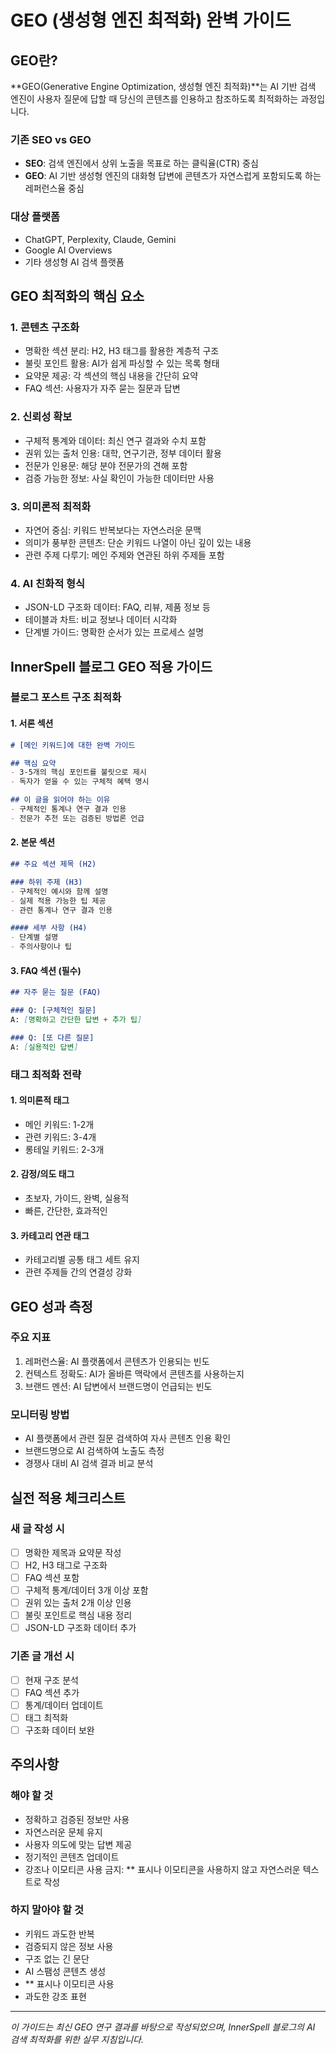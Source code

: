# GEO (생성형 엔진 최적화) 완벽 가이드

## GEO란? 

**GEO(Generative Engine Optimization, 생성형 엔진 최적화)**는 AI 기반 검색 엔진이 사용자 질문에 답할 때 당신의 콘텐츠를 인용하고 참조하도록 최적화하는 과정입니다.

### 기존 SEO vs GEO
- **SEO**: 검색 엔진에서 상위 노출을 목표로 하는 클릭율(CTR) 중심
- **GEO**: AI 기반 생성형 엔진의 대화형 답변에 콘텐츠가 자연스럽게 포함되도록 하는 레퍼런스율 중심

### 대상 플랫폼
- ChatGPT, Perplexity, Claude, Gemini
- Google AI Overviews
- 기타 생성형 AI 검색 플랫폼

## GEO 최적화의 핵심 요소

### 1. 콘텐츠 구조화
- 명확한 섹션 분리: H2, H3 태그를 활용한 계층적 구조
- 불릿 포인트 활용: AI가 쉽게 파싱할 수 있는 목록 형태
- 요약문 제공: 각 섹션의 핵심 내용을 간단히 요약
- FAQ 섹션: 사용자가 자주 묻는 질문과 답변

### 2. 신뢰성 확보
- 구체적 통계와 데이터: 최신 연구 결과와 수치 포함
- 권위 있는 출처 인용: 대학, 연구기관, 정부 데이터 활용
- 전문가 인용문: 해당 분야 전문가의 견해 포함
- 검증 가능한 정보: 사실 확인이 가능한 데이터만 사용

### 3. 의미론적 최적화
- 자연어 중심: 키워드 반복보다는 자연스러운 문맥
- 의미가 풍부한 콘텐츠: 단순 키워드 나열이 아닌 깊이 있는 내용
- 관련 주제 다루기: 메인 주제와 연관된 하위 주제들 포함

### 4. AI 친화적 형식
- JSON-LD 구조화 데이터: FAQ, 리뷰, 제품 정보 등
- 테이블과 차트: 비교 정보나 데이터 시각화
- 단계별 가이드: 명확한 순서가 있는 프로세스 설명

## InnerSpell 블로그 GEO 적용 가이드

### 블로그 포스트 구조 최적화

#### 1. 서론 섹션
```markdown
# [메인 키워드]에 대한 완벽 가이드

## 핵심 요약
- 3-5개의 핵심 포인트를 불릿으로 제시
- 독자가 얻을 수 있는 구체적 혜택 명시

## 이 글을 읽어야 하는 이유
- 구체적인 통계나 연구 결과 인용
- 전문가 추천 또는 검증된 방법론 언급
```

#### 2. 본문 섹션
```markdown
## 주요 섹션 제목 (H2)

### 하위 주제 (H3)
- 구체적인 예시와 함께 설명
- 실제 적용 가능한 팁 제공
- 관련 통계나 연구 결과 인용

#### 세부 사항 (H4)
- 단계별 설명
- 주의사항이나 팁
```

#### 3. FAQ 섹션 (필수)
```markdown
## 자주 묻는 질문 (FAQ)

### Q: [구체적인 질문]
A: [명확하고 간단한 답변 + 추가 팁]

### Q: [또 다른 질문]
A: [실용적인 답변]
```

### 태그 최적화 전략

#### 1. 의미론적 태그
- 메인 키워드: 1-2개
- 관련 키워드: 3-4개
- 롱테일 키워드: 2-3개

#### 2. 감정/의도 태그
- 초보자, 가이드, 완벽, 실용적
- 빠른, 간단한, 효과적인

#### 3. 카테고리 연관 태그
- 카테고리별 공통 태그 세트 유지
- 관련 주제들 간의 연결성 강화

## GEO 성과 측정

### 주요 지표
1. 레퍼런스율: AI 플랫폼에서 콘텐츠가 인용되는 빈도
2. 컨텍스트 정확도: AI가 올바른 맥락에서 콘텐츠를 사용하는지
3. 브랜드 멘션: AI 답변에서 브랜드명이 언급되는 빈도

### 모니터링 방법
- AI 플랫폼에서 관련 질문 검색하여 자사 콘텐츠 인용 확인
- 브랜드명으로 AI 검색하여 노출도 측정
- 경쟁사 대비 AI 검색 결과 비교 분석

## 실전 적용 체크리스트

### 새 글 작성 시
- [ ] 명확한 제목과 요약문 작성
- [ ] H2, H3 태그로 구조화
- [ ] FAQ 섹션 포함
- [ ] 구체적 통계/데이터 3개 이상 포함
- [ ] 권위 있는 출처 2개 이상 인용
- [ ] 불릿 포인트로 핵심 내용 정리
- [ ] JSON-LD 구조화 데이터 추가

### 기존 글 개선 시
- [ ] 현재 구조 분석
- [ ] FAQ 섹션 추가
- [ ] 통계/데이터 업데이트
- [ ] 태그 최적화
- [ ] 구조화 데이터 보완

## 주의사항

### 해야 할 것
- 정확하고 검증된 정보만 사용
- 자연스러운 문체 유지
- 사용자 의도에 맞는 답변 제공
- 정기적인 콘텐츠 업데이트
- 강조나 이모티콘 사용 금지: ** 표시나 이모티콘을 사용하지 않고 자연스러운 텍스트로 작성

### 하지 말아야 할 것
- 키워드 과도한 반복
- 검증되지 않은 정보 사용
- 구조 없는 긴 문단
- AI 스팸성 콘텐츠 생성
- ** 표시나 이모티콘 사용
- 과도한 강조 표현

---

*이 가이드는 최신 GEO 연구 결과를 바탕으로 작성되었으며, InnerSpell 블로그의 AI 검색 최적화를 위한 실무 지침입니다.*